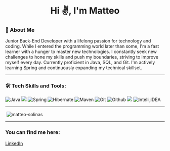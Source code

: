 <h1 align="center">Hi ✌, I'm Matteo</h1>

<h3 align="left">📌 About Me</h3>
Junior Back-End Developer with a lifelong passion for technology and coding. While I entered the programming world later than some, I'm a fast learner with a hunger to master new technologies. I constantly seek new challenges to hone my skills and push my boundaries, striving to improve myself every day. Currently proficient in Java, SQL, and Git. I'm actively learning Spring and continuously expanding my technical skillset.

---

<h3 align="left">🛠️ Tech Skills and Tools:</h3>
  
![Java](https://img.shields.io/badge/-Java-%23ED8B00.svg?style=for-the-badge&logo=java&logoColor=white)
<img src="https://img.shields.io/badge/-MySQL-%230078D6?style=for-the-badge&logo=mysql&logoColor=white">
![Spring](https://img.shields.io/badge/Spring-%236DB33F.svg?style=for-the-badge&logo=spring&logoColor=white)
![Hibernate](https://img.shields.io/badge/Hibernate-%2398357E.svg?style=for-the-badge&logo=hibernate&logoColor=white)
![Maven](https://img.shields.io/badge/Maven-%23C71A36.svg?style=for-the-badge&logo=apache-maven&logoColor=white)
![Git](https://img.shields.io/badge/Git-%23F05033.svg?style=for-the-badge&logo=git&logoColor=white)
![Github](http://img.shields.io/badge/-Github-000000.svg?style=for-the-badge&logo=github&logoColor=white)
<img src="https://img.shields.io/badge/VS%20Code-5C2D91.svg?style=for-the-badge&logo=visual-studio&logoColor=white">
![IntellijIDEA](https://img.shields.io/badge/IntelliJIDEA-000000.svg?style=for-the-badge&logo=intellij-idea&logoColor=white)

---

<p>&nbsp;<img align="center" src="https://github-readme-stats.vercel.app/api?username=Matteo-Solinas&show_icons=true&locale=en" alt="matteo-solinas" /></p>

---

<h3 align="left">You can find me here:</h3>

[LinkedIn](https://linkedin.com/in/matteo-solinas-949172306)
